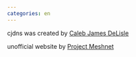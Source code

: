 ```yaml
---
categories: en
---
```

<div class="pure-u-1 pure-u-md-1-3">

cjdns was created by [Caleb James DeLisle](https://github.com/cjdelisle)

</div>
<div class="pure-u-1 pure-u-md-1-3">
</div>
<div class="pure-u-1 pure-u-md-1-3">

unofficial website by [Project Meshnet](https://projectmeshnet.org/)

</div>
